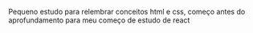 Pequeno estudo para relembrar conceitos html e css, começo antes do aprofundamento para meu começo de estudo de react
